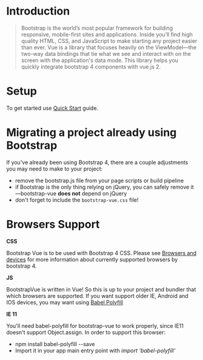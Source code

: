 # Introduction

> Bootstrap is the world’s most popular framework for building responsive, mobile-first sites and applications. Inside you’ll find high quality HTML, CSS, and JavaScript to make starting any project easier than ever. Vue is a library that focuses heavily on the ViewModel—the two-way data bindings that tie what we see and interact with on the screen with the application's data mode. 
This library helps you quickly integrate bootstrap 4 components with vue.js 2.

# Setup
To get started use [Quick Start](/docs/setup) guide.
 

# Migrating a project already using Bootstrap
If you've already been using Bootstrap 4, there are a couple adjustments you may need to make to your project:
 
- remove the bootstrap.js file from your page scripts or build pipeline
- if Bootstrap is the only thing relying on jQuery, you can safely remove it—bootstrap-vue **does not** depend on jQuery
- don't forget to include the `bootstrap-vue.css` file!

# Browsers Support

**CSS**

Bootstrap Vue is to be used with Bootstrap 4 CSS.
Please see [Browsers and devices](https://v4-alpha.getbootstrap.com/getting-started/browsers-devices)
for more information about currently supported browsers by bootstrap 4. 

**JS**

BootstrapVue is written in Vue! So this is up to your project and bundler that which browsers are supported.
If you want support older IE, Android and IOS devices, you may want using [Babel Polyfill](https://babeljs.io/docs/usage/polyfill)

**IE 11**

You'll need babel-polyfill for bootstrap-vue to work properly, since IE11 doesn't support Object.assign. 
In order to support this browser: 
- npm install babel-polyfill --save
- Import it in your app main entry point with _import 'babel-polyfill'_
